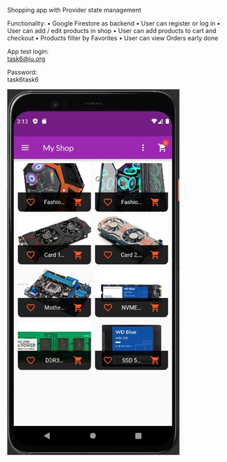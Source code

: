 Shopping app with Provider state management

Functionality:
•	Google Firestore as backend
•	User can register or log in
•	User can add / edit products in shop
•	User can add products to cart and checkout
•	Products filter by Favorites
•	User can view Orders early done

App test login:\
task6@iu.org

Password:\
task6task6

![](https://github.com/Wolfram-180/shop_app/blob/master/assets/Screenshot_1.jpg)
